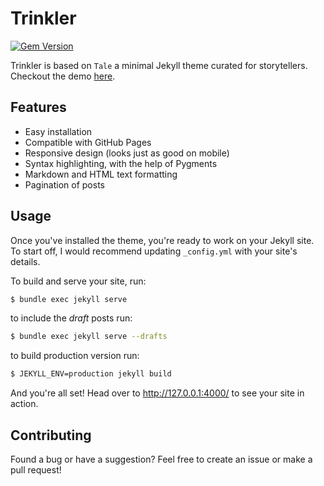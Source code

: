 # Trinkler

[![Gem Version](https://badge.fury.io/rb/tale.svg)](https://badge.fury.io/rb/tale)

Trinkler is based on `Tale` a minimal Jekyll theme curated for storytellers. Checkout the demo [here](https://chesterhow.github.io/tale/).

## Features
- Easy installation
- Compatible with GitHub Pages
- Responsive design (looks just as good on mobile)
- Syntax highlighting, with the help of Pygments
- Markdown and HTML text formatting
- Pagination of posts

## Usage
Once you've installed the theme, you're ready to work on your Jekyll site. To start off, I would recommend updating `_config.yml` with your site's details.

To build and serve your site, run:

```bash
$ bundle exec jekyll serve
```

to include the _draft_ posts run:

```bash
$ bundle exec jekyll serve --drafts
```

to build production version run:

```bash
$ JEKYLL_ENV=production jekyll build
```

And you're all set! Head over to http://127.0.0.1:4000/ to see your site in action.

## Contributing
Found a bug or have a suggestion? Feel free to create an issue or make a pull request!
